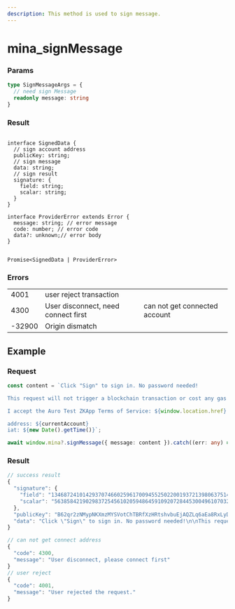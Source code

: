 ```yaml
---
description: This method is used to sign message.
---
```


# mina\_signMessage

### Params

```typescript
type SignMessageArgs = {
  // need sign Message
  readonly message: string
}

```

### Result

<pre class="language-typescript"><code class="lang-typescript"><strong>
</strong>interface SignedData {
  // sign account address
  publicKey: string;
  // sign message
  data: string;
  // sign result
  signature: {
    field: string;
    scalar: string;
  }
}

interface ProviderError extends Error {
  message: string; // error message
  code: number; // error code 
  data?: unknown;// error body 
}


Promise&#x3C;SignedData | ProviderError> 
</code></pre>

### Errors

|        |                                     |                               |
| ------ | ----------------------------------- | ----------------------------- |
| 4001   | user reject transaction             |                               |
| 4300   | User disconnect, need connect first | can not get connected account |
| -32900 | Origin dismatch                     |                               |

## Example

### Request

```typescript
const content = `Click "Sign" to sign in. No password needed!

This request will not trigger a blockchain transaction or cost any gas fees.

I accept the Auro Test ZKApp Terms of Service: ${window.location.href}

address: ${currentAccount}
iat: ${new Date().getTime()}`;

await window.mina?.signMessage({ message: content }).catch((err: any) => err);
```

### Result

```typescript
// success result
{
  "signature": {
    "field": "13468724101429370746602596170094552502200193721398063751467629418902449650534",
    "scalar": "5638584219029837254561020594864591092072844530049610703222272818700774330907"
  },
  "publicKey": "B62qr2zNMypNKXmzMYSVotChTBRfXzHRtshvbuEjAQZLq6aEa8RxLyD",
  "data": "Click \"Sign\" to sign in. No password needed!\n\nThis request will not trigger a blockchain transaction or cost any gas fees.\n\nI accept the Auro Test ZKApp Terms of Service: http://localhost:3000/\n\naddress: \niat: 1699294808439"
}

// can not get connect address
{
  "code": 4300,
  "message": "User disconnect, please connect first"
}
// user reject 
{
  "code": 4001,
  "message": "User rejected the request."
}
```

